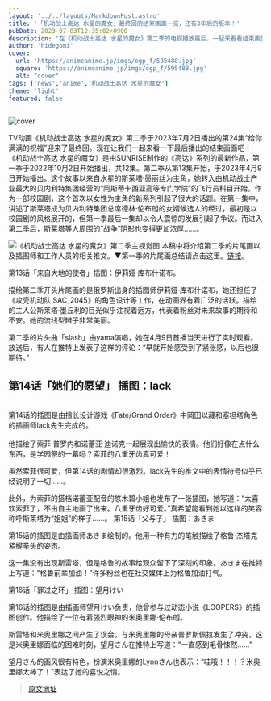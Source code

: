 ```yaml
---
layout: '../../layouts/MarkdownPost.astro'
title: '「机动战士高达 水星的魔女」最终回的结束画面一览，还有3年后的版本！'
pubDate: 2023-07-03T12:35:02+0900
description: '在《机动战士高达 水星的魔女》第二季的电视播放最后，一起来看看结束画面吧！'
author: 'hidegomi'
cover:
  url: 'https://animeanime.jp/imgs/ogp_f/595488.jpg'
  square: 'https://animeanime.jp/imgs/ogp_f/595488.jpg'
  alt: "cover"
tags: ['news','anime','机动战士高达 水星的魔女']
theme: 'light'
featured: false
---
```


![cover](https://animeanime.jp/imgs/ogp_f/595488.jpg)

TV动画《机动战士高达 水星的魔女》第二季于2023年7月2日播出的第24集“给你满满的祝福”迎来了最终回。现在让我们一起来看一下最后播出的结束画面吧！《机动战士高达 水星的魔女》是由SUNRISE制作的《高达》系列的最新作品，第一季于2022年10月2日开始播出，共12集。第二季从第13集开始，于2023年4月9日开始播出。这个故事以来自水星的斯莱塔·墨丽丝为主角，她转入由机动战士产业最大的贝内利特集团经营的“阿斯蒂卡西亚高等专门学院”的飞行员科目开始。作为一部校园剧，这个首次以女性为主角的新系列引起了很大的话题。在第一集中，讲述了斯莱塔成为贝内利特集团总席德林·伦布朗的女婿候选人的经过，最初是以校园剧的风格展开的，但第一季最后一集却以令人震惊的发展引起了争议。而进入第二季后，斯莱塔等人周围的“战争”阴影也变得更加浓厚......。

![《机动战士高达 水星的魔女》第二季主视觉图](https://animeanime.jp/imgs/zoom/595488.jpg)
本稿中将介绍第二季的片尾画以及插图师和工作人员的相关推文。▼第一季的片尾画总结请点击这里。[链接](https://animeanime.jp/article/2023/01/10/74705.html)。

第13话「来自大地的使者」插图：伊莉娅·库布什诺布。

描绘第二季开头片尾画的是俄罗斯出身的插图师伊莉娅·库布什诺布，她还担任了《攻壳机动队 SAC_2045》的角色设计等工作，在动画界有着广泛的活跃。描绘的主人公斯莱塔·墨丘利的目光似乎注视着远方，代表着粉丝对未来故事的期待和不安。她的流线型辫子非常美丽。

第二季的片头曲「slash」由yama演唱，她在4月9日首播当天进行了实时观看。
放送后，有人在推特上发表了这样的评论：“早就开始感受到了紧张感，以后也很期待。”</p><figure class="ctms-editor-twitter"><blockquote class="twitter-tweet" data-conversation=""><a href="https://twitter.com/douhwe/status/1644983073610809345?s=20"></a></blockquote></figure><h2>第14话「她们的愿望」 插图：lack</h2><p><br>第14话的插图是由擅长设计游戏《Fate/Grand Order》中岡田以藏和塞坦塔角色的插画师lack先生完成的。<br><br>他描绘了索菲·普罗内和诺蕾亚·迪诺克一起展现出愉快的表情。他们好像在点什么东西，是学园祭的一幕吗？索菲的八重牙齿真可爱！</p><figure class="ctms-editor-twitter"><blockquote class="twitter-tweet" data-conversation=""><a href="https://twitter.com/lalalalack/status/1647518061711482881?s=20"></a></blockquote></figure><p>虽然索菲很可爱，但第14话的剧情却很激烈。lack先生的推文中的表情符号似乎已经说明了一切……。</p><p>此外，为索菲的搭档诺蕾亚配音的悠木碧小姐也发布了一张插图，她写道：“太喜欢索菲了，不由自主地画了出来。八重牙齿好可爱。”真希望能看到她以这样的笑容称呼斯莱塔为“姐姐”的样子……。
第15话「父与子」 插图：あきま

第15话的插图是由插画师あきま绘制的。他用一种有力的笔触描绘了格鲁·杰塔克紧握拳头的姿态。

这一集没有出现斯雷塔，但是格鲁的故事给观众留下了深刻的印象。あきま在推特上写道：“格鲁前辈加油！”许多粉丝也在社交媒体上为格鲁加油打气。

第16话「罪过之环」 插图：望月けい

第16话的插图是由插画师望月けい负责，他曾参与过动态小说《LOOPERS》的插图创作。他描绘了一位有着强烈眼神的米奥里娜·伦布朗。

斯雷塔和米奥里娜之间产生了误会，与米奥里娜的母亲普罗斯佩拉发生了冲突，这是米奥里娜面临的困难时刻，望月さん在推特上写道：“一直感到毛骨悚然……”

望月さん的画风很有特色，扮演米奥里娜的Lynnさん也表示：“哇哦！！！？米奥里娜太棒了！”表达了她的喜悦之情。

>[原文地址](https://animeanime.jp/article/2023/07/03/78316.html)  